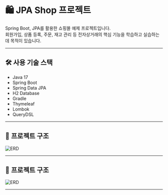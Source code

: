 # 🛍️ JPA Shop 프로젝트

Spring Boot, JPA를 활용한 쇼핑몰 예제 프로젝트입니다.  
회원가입, 상품 등록, 주문, 재고 관리 등 전자상거래의 핵심 기능을 학습하고 실습하는 데 목적이 있습니다.

---

## 🛠️ 사용 기술 스택

- Java 17  
- Spring Boot  
- Spring Data JPA  
- H2 Database  
- Gradle  
- Thymeleaf  
- Lombok  
- QueryDSL  

---

## 📂 프로젝트 구조
![ERD](WebContent/img/green-erd.png)

---

## 📂 프로젝트 구조
![ERD](WebContent/img/green-erd.png)

---
